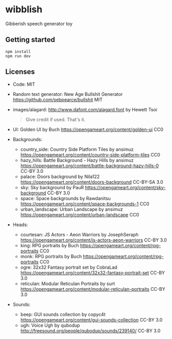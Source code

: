 # wibblish
Gibberish speech generator toy

## Getting started

    npm install
    npm run dev

## Licenses

- Code: MIT
- Random text generator: New Age Bullshit Generator https://github.com/sebpearce/bullshit MIT
- images/alagard: http://www.dafont.com/alagard.font by Hewett Tsoi
  > Give credit if used. That's it.

- UI: Golden UI by Buch https://opengameart.org/content/golden-ui CC0
- Backgrounds:
  - country_side: Country Side Platform Tiles by ansimuz https://opengameart.org/content/country-side-platform-tiles CC0
  - hazy_hills: Battle Background - Hazy Hills by ansimuz https://opengameart.org/content/battle-background-hazy-hills-0 CC-BY 3.0
  - palace: Doors background by Nila122 https://opengameart.org/content/doors-background CC-BY-SA 3.0
  - sky: Sky background by PauR https://opengameart.org/content/sky-background CC-BY 3.0
  - space: Space backgrounds by Rawdanitsu https://opengameart.org/content/space-backgrounds-1 CC0
  - urban_landscape: Urban Landscape by ansimuz https://opengameart.org/content/urban-landscape CC0
- Heads:
  - courtesan: JS Actors - Aeon Warriors by JosephSeraph https://opengameart.org/content/js-actors-aeon-warriors CC-BY 3.0
  - king: RPG portraits by Buch https://opengameart.org/content/rpg-portraits CC0
  - monk: RPG portraits by Buch https://opengameart.org/content/rpg-portraits CC0
  - ogre: 32x32 Fantasy portrait set by CobraLad https://opengameart.org/content/32x32-fantasy-portrait-set CC-BY 3.0
  - reticulan: Modular Reticulan Portraits by surt https://opengameart.org/content/modular-reticulan-portraits CC-BY 3.0
- Sounds:
  - beep: GUI sounds collection by copyc4t https://opengameart.org/content/gui-sounds-collection CC-BY 3.0
  - ugh: Voice Ugh by qubodup http://freesound.org/people/qubodup/sounds/239140/ CC-BY 3.0
